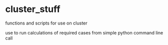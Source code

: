 # cluster_stuff
functions and scripts for use on cluster

use to run calculations of required cases from simple python command line call
